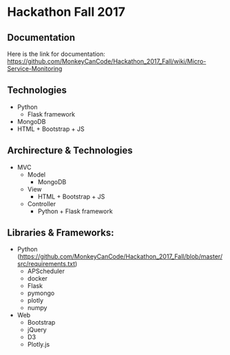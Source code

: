 # Hackathon Fall 2017

## Documentation
Here is the link for documentation: https://github.com/MonkeyCanCode/Hackathon_2017_Fall/wiki/Micro-Service-Monitoring

## Technologies
* Python
  * Flask framework
* MongoDB
* HTML + Bootstrap + JS

## Archirecture & Technologies
* MVC
  * Model 
    * MongoDB
  * View
    * HTML + Bootstrap + JS
  * Controller
    * Python + Flask framework

## Libraries & Frameworks:
* Python (https://github.com/MonkeyCanCode/Hackathon_2017_Fall/blob/master/src/requirements.txt)
  * APScheduler
  * docker
  * Flask
  * pymongo
  * plotly
  * numpy
* Web
  * Bootstrap
  * jQuery
  * D3
  * Plotly.js
